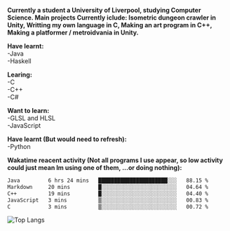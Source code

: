 **Currently a student a University of Liverpool, studying Computer Science. Main projects Currently iclude: Isometric dungeon crawler in Unity, Writting my own language in C, Making an art program in C++, Making a platformer / metroidvania  in Unity.** <br>
 
<!--! 
![Wakatime lifetime stats](https://github-readme-stats.vercel.app/api/wakatime?username=KERRCAM) 
![Top Langs](https://github-readme-stats.vercel.app/api/top-langs/?username=KERRCAM&hide=CMake,Makefile) 
--> 

**Have learnt:** <br>
-Java <br> 
-Haskell <br>

**Learing:** <br>
-C <br>
-C++ <br>
-C# <br>

**Want to learn:** <br>
-GLSL and HLSL <br>
-JavaScript <br>

**Have learnt (But would need to refresh):** <br>
-Python <br>

**Wakatime reacent activity (Not all programs I use appear, so low activity could just mean Im using one of them, ...or doing nothing):**
<!--START_SECTION:waka-->

```txt
Java         6 hrs 24 mins   ██████████████████████░░░   88.15 %
Markdown     20 mins         █░░░░░░░░░░░░░░░░░░░░░░░░   04.64 %
C++          19 mins         █░░░░░░░░░░░░░░░░░░░░░░░░   04.40 %
JavaScript   3 mins          ▒░░░░░░░░░░░░░░░░░░░░░░░░   00.83 %
C            3 mins          ▒░░░░░░░░░░░░░░░░░░░░░░░░   00.72 %
```

<!--END_SECTION:waka-->    



<!--![KERRCAMS's WakaTime stats (Past year)](https://github-readme-stats.vercel.app/api/wakatime?username=KERRCAM&layout=compact)-->
![Top Langs](https://github-readme-stats.vercel.app/api/top-langs/?username=KERRCAM&hide=CMake,Makefile) 



